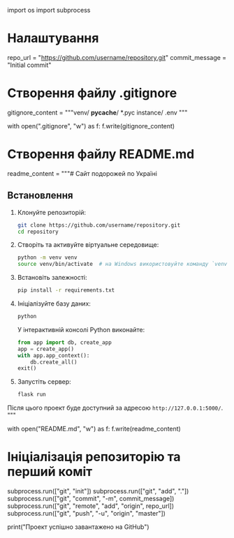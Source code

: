 import os
import subprocess

# Налаштування
repo_url = "https://github.com/username/repository.git"
commit_message = "Initial commit"

# Створення файлу .gitignore
gitignore_content = """venv/
__pycache__/
*.pyc
instance/
.env
"""

with open(".gitignore", "w") as f:
    f.write(gitignore_content)

# Створення файлу README.md
readme_content = """# Сайт подорожей по Україні

## Встановлення

1. Клонуйте репозиторій:
   
    ```bash
    git clone https://github.com/username/repository.git
    cd repository
    ```

2. Створіть та активуйте віртуальне середовище:

    ```bash
    python -m venv venv
    source venv/bin/activate  # на Windows використовуйте команду `venv\\Scripts\\activate`
    ```

3. Встановіть залежності:

    ```bash
    pip install -r requirements.txt
    ```

4. Ініціалізуйте базу даних:

    ```bash
    python
    ```

    У інтерактивній консолі Python виконайте:

    ```python
    from app import db, create_app
    app = create_app()
    with app.app_context():
        db.create_all()
    exit()
    ```

5. Запустіть сервер:

    ```bash
    flask run
    ```

Після цього проект буде доступний за адресою `http://127.0.0.1:5000/`.
"""

with open("README.md", "w") as f:
    f.write(readme_content)

# Ініціалізація репозиторію та перший коміт
subprocess.run(["git", "init"])
subprocess.run(["git", "add", "."])
subprocess.run(["git", "commit", "-m", commit_message])
subprocess.run(["git", "remote", "add", "origin", repo_url])
subprocess.run(["git", "push", "-u", "origin", "master"])

print("Проект успішно завантажено на GitHub")

